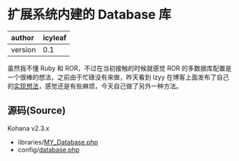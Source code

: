 # 扩展系统内建的 Database 库 #

| author | icyleaf|
|:-------|:-------|
| version | 0.1    |

虽然我不懂 Ruby 和 ROR，不过在当初接触的时候就感觉 ROR 的多数据库配置是一个很棒的想法，之前由于忙碌没有来做，昨天看到 lzyy 在博客上面发布了自己的[实现想法](http://blog.pianzhizhe.com/archives/84)，感觉还是有些麻烦，今天自己做了另外一种方法。

## 源码(Source) ##

Kohana v2.3.x

  * libraries/[MY\_Database.php](http://code.google.com/p/kohana-fans-cn/source/browse/trunk/2.3.x/libraries/MY_Database.php)
  * config/[database.php](http://code.google.com/p/kohana-fans-cn/source/browse/trunk/2.3.x/config/database.php)
